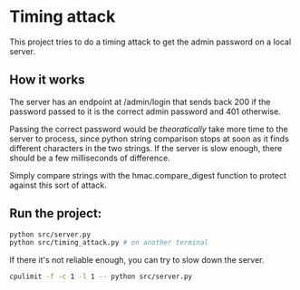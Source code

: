 # Timing attack

This project tries to do a timing attack to get the admin password on a local server.

## How it works

The server has an endpoint at /admin/login that sends back 200 if the password passed to it is the correct admin password and 401 otherwise.

Passing the correct password would be _theoratically_ take more time to the server to process, since python string comparison stops at soon as it finds different characters in the two strings.
If the server is slow enough, there should be a few milliseconds of difference.

Simply compare strings with the hmac.compare_digest function to protect against this sort of attack.

## Run the project:

```bash
python src/server.py
python src/timing_attack.py # on another terminal
```

If there it's not reliable enough, you can try to slow down the server.

```bash
cpulimit -f -c 1 -l 1 -- python src/server.py
```
